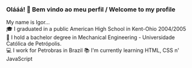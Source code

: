 ### Olááá! 👋 Bem vindo ao meu perfil / Welcome to my profile
My name is Igor...<br>
🎓 I graduated in a public American High School in Kent-Ohio 2004/2005<br>
🔩 I hold a bachelor degree in Mechanical Engineering - Universidade Católica de Petrópolis. <br>
💻 I work for Petrobras in Brazil 
📚 I'm currently learning HTML, CSS n' JavaScript




<!--
**igorcguimaraes/igorcguimaraes** is a ✨ _special_ ✨ repository because its `README.md` (this file) appears on your GitHub profile.
[![Linkedin Badge](https://www.linkedin.com/in/igorcguimaraes/)
Here are some ideas to get you started:

- 🔭 I’m currently working on ...
- 🌱 I’m currently learning ...
- 👯 I’m looking to collaborate on ...
- 🤔 I’m looking for help with ...
- 💬 Ask me about ...
- 📫 How to reach me: ...
- 😄 Pronouns: ...
- ⚡ Fun fact: ...
-->
